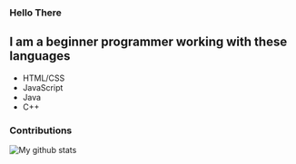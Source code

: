 ### Hello There
  <h2>I am a beginner programmer working with these languages</h2>
  <ul>
    <li>HTML/CSS</li>
    <li>JavaScript</li>
    <li>Java</li>
    <li>C++</li>
  </ul>
  
### Contributions
<img align="center" src="https://github-readme-stats.vercel.app/api?username=AAflip&show_icons=true&locale=en&theme=dark&bg_color=000000" alt="My github stats" />
